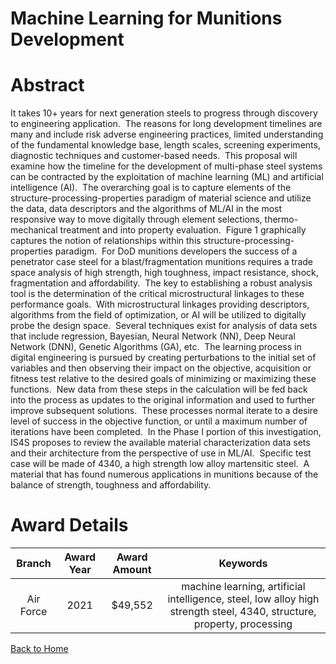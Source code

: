 
Machine Learning for Munitions Development
==========================================

# Abstract


It takes 10+ years for next generation steels to progress through discovery to engineering application.  The reasons for long development timelines are many and include risk adverse engineering practices, limited understanding of the fundamental knowledge base, length scales, screening experiments, diagnostic techniques and customer-based needs.  This proposal will examine how the timeline for the development of multi-phase steel systems can be contracted by the exploitation of machine learning (ML) and artificial intelligence (AI).  The overarching goal is to capture elements of the structure-processing-properties paradigm of material science and utilize the data, data descriptors and the algorithms of ML/AI in the most responsive way to move digitally through element selections, thermo-mechanical treatment and into property evaluation.  Figure 1 graphically captures the notion of relationships within this structure-processing-properties paradigm.  For DoD munitions developers the success of a penetrator case steel for a blast/fragmentation munitions requires a trade space analysis of high strength, high toughness, impact resistance, shock, fragmentation and affordability.  The key to establishing a robust analysis tool is the determination of the critical microstructural linkages to these performance goals.  With microstructural linkages providing descriptors, algorithms from the field of optimization, or AI will be utilized to digitally probe the design space.  Several techniques exist for analysis of data sets that include regression, Bayesian, Neural Network (NN), Deep Neural Network (DNN), Genetic Algorithms (GA), etc.  The learning process in digital engineering is pursued by creating perturbations to the initial set of variables and then observing their impact on the objective, acquisition or fitness test relative to the desired goals of minimizing or maximizing these functions.  New data from these steps in the calculation will be fed back into the process as updates to the original information and used to further improve subsequent solutions.  These processes normal iterate to a desire level of success in the objective function, or until a maximum number of iterations have been completed.  In the Phase I portion of this investigation, IS4S proposes to review the available material characterization data sets and their architecture from the perspective of use in ML/AI.  Specific test case will be made of 4340, a high strength low alloy martensitic steel.  A material that has found numerous applications in munitions because of the balance of strength, toughness and affordability.   

# Award Details

|Branch|Award Year|Award Amount|Keywords|
| :---: | :---: | :---: | :---: |
|Air Force|2021|$49,552|machine learning, artificial intelligence, steel, low alloy high strength steel, 4340, structure, property, processing|
  
  


[Back to Home](https://github.com/chrischow/dod_sbir_awards#1600)